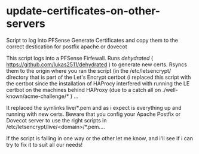 # update-certificates-on-other-servers
Script to log into PFSense Generate Certificates and copy them to the correct destication for postfix apache or dovecot

This script logs into a PFSense Firfewall. Runs *dehydrated* ( https://github.com/lukas2511/dehydrated ) to generate new certs. 
Rsyncs them to the origin where you ran the script (in the \/etc\/letsencrypt\/ directory that is part of the Let's Encrypt
certbot (i replaced this script with the certbot since the installation of HAProcy interfered with running the LE certbot
on the machines behind HAProxy (due to a catch all on .\/well-known\/acme-challenge\/\* ) ...

It replaced the symlinks live\/\*.pem and as i expect is everything up and running with new certs. Beware that you config your Apache
Postfix or Dovecot server to use the right scripts in \/etc\/letsencrypt\/live\/\<domain>\/\*.pem....

If the script is failing in one way or the other let me know, and i'll see if i can try to fix it to suit all our needs!
